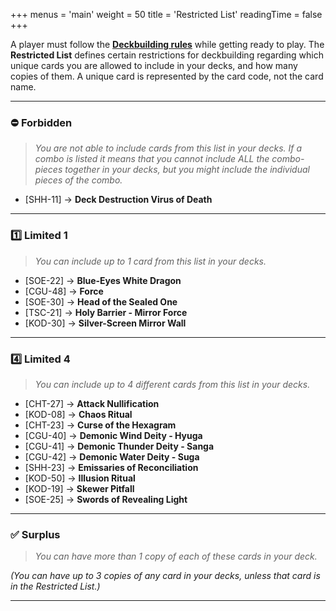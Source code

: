 +++
menus = 'main'
weight = 50
title = 'Restricted List'
readingTime = false
+++

A player must follow the **[Deckbuilding rules](/rules/#-deckbuilding)** while getting ready to play. The **Restricted List** defines certain restrictions for deckbuilding regarding which unique cards you are allowed to include in your decks, and how many copies of them. A unique card is represented by the card code, not the card name.

---

### ⛔ Forbidden

> *You are not able to include cards from this list in your decks. If a combo is listed it means that you cannot include ALL the combo-pieces together in your decks, but you might include the individual pieces of the combo.*

- [SHH-11] → **Deck Destruction Virus of Death**

---

### 1️⃣ Limited 1

> *You can include up to 1 card from this list in your decks.*

- [SOE-22] → **Blue-Eyes White Dragon**
- [CGU-48] → **Force**
- [SOE-30] → **Head of the Sealed One**
- [TSC-21] → **Holy Barrier - Mirror Force**
- [KOD-30] → **Silver-Screen Mirror Wall**

---

### 4️⃣ Limited 4

> *You can include up to 4 different cards from this list in your decks.*

- [CHT-27] → **Attack Nullification**
- [KOD-08] → **Chaos Ritual**
- [CHT-23] → **Curse of the Hexagram**
- [CGU-40] → **Demonic Wind Deity - Hyuga**
- [CGU-41] → **Demonic Thunder Deity - Sanga**
- [CGU-42] → **Demonic Water Deity - Suga**
- [SHH-23] → **Emissaries of Reconciliation**
- [KOD-50] → **Illusion Ritual**
- [KOD-19] → **Skewer Pitfall**
- [SOE-25] → **Swords of Revealing Light**

---

### ✅ Surplus

> *You can have more than 1 copy of each of these cards in your deck.*

*(You can have up to 3 copies of any card in your decks, unless that card is in the Restricted List.)*

---
